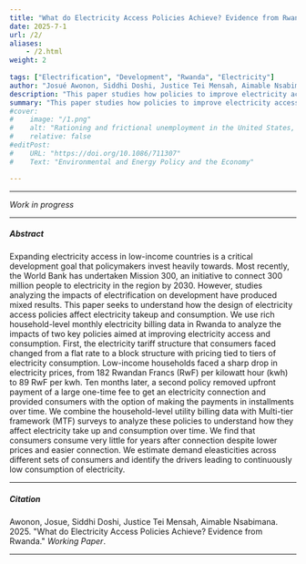 ```yaml
---
title: "What do Electricity Access Policies Achieve? Evidence from Rwanda" 
date: 2025-7-1
url: /2/
aliases: 
    - /2.html
weight: 2
  
tags: ["Electrification", "Development", "Rwanda", "Electricity"]
author: "Josué Awonon, Siddhi Doshi, Justice Tei Mensah, Aimable Nsabimana"
description: "This paper studies how policies to improve electricity access affected electricity consumption and utility revenues in Rwanda." 
summary: "This paper studies how policies to improve electricity access affected electricity consumption and utility revenues in Rwanda." 
#cover:
#    image: "/1.png"
#    alt: "Rationing and frictional unemployment in the United States, 1964–2009"
#    relative: false
#editPost:
#    URL: "https://doi.org/10.1086/711307"
#    Text: "Environmental and Energy Policy and the Economy"

---
```


---

*Work in progress*

---

##### Abstract
Expanding electricity access in low-income countries is a critical development goal that policymakers invest heavily towards. Most recently, the World Bank has undertaken Mission 300, an initiative to connect 300 million people to electricity in the region by 2030. However, studies analyzing the impacts of electrification on development have produced mixed results. This paper seeks to understand how the design of electricity access policies affect electricity takeup and consumption. We use rich household-level monthly electricity billing data in Rwanda to analyze the impacts of two key policies aimed at improving electricity access and consumption. First, the electricity tariff structure that consumers faced changed from a flat rate to a block structure with pricing tied to tiers of electricity consumption. Low-income households faced a sharp drop in electricity prices, from 182 Rwandan Francs (RwF) per kilowatt hour (kwh) to 89 RwF per kwh. Ten months later, a second policy removed upfront payment of a large one-time fee to get an electricity connection and provided consumers with the option of making the payments in installments over time. We combine the household-level utility billing data with Multi-tier framework (MTF) surveys to analyze these policies to understand how they affect electricity take up and consumption over time. We find that consumers consume very little for years after connection despite lower prices and easier connection. We estimate demand eleasticities across different sets of consumers and identify the drivers leading to continuously low consumption of electricity. 



---

##### Citation

Awonon, Josue, Siddhi Doshi, Justice Tei Mensah, Aimable Nsabimana. 2025. "What do Electricity Access Policies Achieve? Evidence from Rwanda." *Working Paper*. 

---

